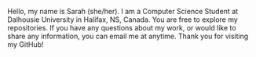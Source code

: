 Hello, my name is Sarah (she/her).
I am a Computer Science Student at Dalhousie University in Halifax, NS, Canada.
You are free to explore my repositories.
If you have any questions about my work, or would like to share any information, you can email me at anytime.
Thank you for visiting my GitHub! 

